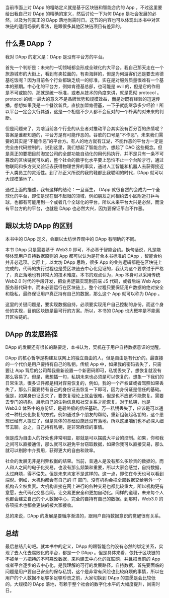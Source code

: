当前市面上对 DApp 的粗略定义就是基于区块链和智能合约的 App ，不过这里要给出我自己对 DApp 的精确的定义，然后讨论一下为何 DApp 是社会发展的必然，以及为何真正的 DApp 落地尚需时日。这节的内容也可以体现出本书中对区块链的适用场景的看法，是跟很多其他区块链项目有差异的。

## 什么是 DApp ？

我对 DApp 的定义是：DApp 是没有平台方的平台。

首先一个判断是：未来的一切领域都会形成全球化的大平台。我自己那天走在一个旅游城市的大街上，看到有卖拉面的，有卖海鲜的，但是为何游客们还是要去肯德基吃饭呢？因为目前各个行业都缺乏统一的标准，实在是对服务质量很难有一个基本的预期。中心化的平台方，例如肯德基总部，也可能是 evil 的，但是它的作用是不可或缺的，那就是统一标准，或者从技术的角度来讲，就是贯彻 protocol 。protocol 的统一最大的意义不是品牌优势和规模效益，而是对既有经验的迅速传播。想想如果我是一个餐饮新兵，直接加盟肯德基，一下子就能继承多少经验！所以平台一定会大行其道，这是一个相信不少人都不会反对的一个朴素的对未来的判断。

但是问题来了，为啥当前各个行业的从业者对推动平台其实没有百分百的热情呢？答案是谁都知道的，平台方是有可能作恶的。谷歌的口号是”不作恶“。未来我们需要的其实是“不能作恶”的平台方。有人的地方就有江湖，不能作恶的平台方一定是完全由代码控制的。说到这里，我们想起了智能合约，想起了 DAO 这些概念。但是真正的要把目前淘宝公司的全部功能自动化的用代码执行，并不是只有一条不可篡改的区块链就可以的，整个社会的数字化水平要上恐怕不止一个台阶才行，通过物联网和多方交叉验证去获得物理世界的事实，通过人工智能和机器人去获得接近于人类员工的灵活性。到了孙正义所说的我的鞋都比我聪明的时代，DApp 就可以大规模落地了。

通过上面的描述，我有这样的结论：一旦诞生， DApp 就很自然的会成为一个全球化的平台，即使是现在很不起眼的领域，例如朋友之间相约去小区附近打乒乓球，也都有可能用到一个或者几个全球化的平台。所以未来平台大兴是必然，而没有平台方的的平台，也就是 DApp 也必然大兴，因为要保证平台不作恶。

## 跟以太坊 DApp 的区别

本书中的 DApp 定义，会跟以太坊世界观中的 DApp 有明确的不同。

本书 DApp 只是需要基于 Web3.0 即可，不必基于智能合约。换句话说，凡是能够体现用户自持数据原则的 App 都可以认为是符合本书标准的 DApp ，智能合约并非必选项。实际上，以太坊 DApp 思路，很多 App 的业务逻辑都是在区块链上完成的，代码的执行过程也是受区块链去中心化见证的，我认为这个要求过于严格了，真正落地也有非常大的技术难度。本书的观点认为，App 本身可以采用传统 Web2.0 时代的手段开发，把业务逻辑实现到前端 JS 代码，或者后端 Web App 服务器代码中，而未必要运行在区块链上。整个过程只要保证用户数据的绝对安全和隐私，最终保证用户真正持有自己的数据，那么这个 App 就可以称为 DApp 。

这里的关键问题是，要实现数据自持，必须要实现用户自己控制的身份，而这个身份的实现，目前区块链是最可行的方案。所以，本书的 DApp 也大概率是不能离开区块链的。

## DApp 的发展路径

DApp 的发展还有很长的路要走，本书认为，契机在于用户自持数据意识的觉醒。

DApp 的核心哲学是构建互联网上的独立自由的人，但是自由是有代价的。最直接的一个代价是用户要持有自己的私钥。传统 App 中，如果我的密码丢失了，只需要让 App 背后的公司帮我重新设置一个新密码即可，私钥丢失了，想恢复就没有那么容易了。但是，我想插一句，私钥未来也必须是可以恢复的。想象一下我们的日常生活，很多证件都是相对容易恢复的，例如，我的一个产权证或者驾照如果丢失了，那么只需要持有自己的身份证去恢复一下即可，因为身份证是信任的基础。但是，如果身份证丢失了，要恢复理论上就会很难，但是也不应该不能恢复。需要去专门的机构，展示自己的生物信息和社交关系才能恢复。对于私钥，也是 Web3.0 体系中的身份证，是最终极的信任基础。万一私钥丢失了，应该是可以通过一种社交化恢复的方式，例如通过多个朋友的帮助，重新组装起私钥的，这个思想已经有人提过了，但是具体的基础设施还没有落地，所以这里咱们也不必深入细节去聊。总之，自己持有私钥，是非常麻烦的事情。

但是成为自由人的好处也非常明显，那就是可以摆脱大平台的控制。如果，你和我之间可以直接通信，那么就可以避免平台窃取数据，如果你我可以直接交易，那么就可以剔除中介费用，获得更大的自由和效率。

社会的发展无非是利弊权衡的结果。当前，普通人是没有那么多珍贵的数据的。而人和人之间的电子化交易，也没有那么频繁和重要，所以大家会感觉，自持数据，太过麻烦，得不偿失。但是未来肯定不是这样的。这一点，即使在今天也可以看到端倪。例如，大机构都会有自己的 IT 部门，没有机构会把全部数据交给另外一个机构去全权负责。大机构直接在网上进行的各种交易也都比较重大，所以机构更有意愿，去代码化交易合同，让交易更安全和更加自动化。同样的道理，未来每个人也都会建立自己的个人数据中心，完全的自持有自己的数据。到那时，Web3.0 的各项技术也都会更快的被大家接收。

总的来说，DApp 的发展是要循序渐进的，跟用户自持数据意识的觉醒很有关系。

## 总结

最后总结几句吧。就本书中的定义，DApp 的跟智能合约没有必然的绑定关系，实现了去人化去腐败化的平台，都是一个 DApp 。但是具体来看，依托于区块链的不被单一方把持的不可篡改数据，来构建去中心化的互联网，并且把当前的 App 或者平台逐步的去中心化，是我理解的可行的发展路径。自持数据，首先要面临的问题是用户要自己安全的保存私钥，这个是非常有风险也比较麻烦的事情，所以在用户的个人数据不足够多足够珍贵之前，大家切换到 DApp 的意愿是会比较低的。大规模的 DApp 落地，有赖于整个社会的数字化水平的大幅度提升，尚需时日。

